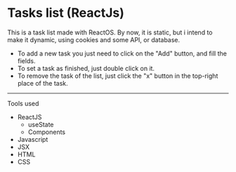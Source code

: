 # Tasks list (ReactJs)
 This is a task list made with ReactOS. By now, it is static, but i intend to make it dynamic, using cookies and some API, or database. 
  
  - To add a new task you just need to click on the "Add" button, and fill the fields. 
  - To set a task as finished, just double click on it.
  - To remove the task of the list, just click the "x" button in the top-right place of the task.

---

  Tools used

  - ReactJS
    - useState
    - Components
  - Javascript
  - JSX
  - HTML
  - CSS
